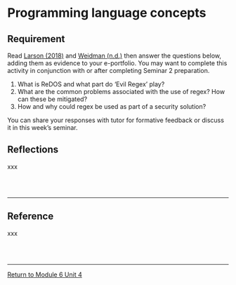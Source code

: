 # Programming language concepts

## Requirement
Read [Larson (2018)](SSD_Unit04_Reference.pdf) and [Weidman (n.d.)](https://owasp.org/www-community/attacks/Regular_expression_Denial_of_Service_-_ReDoS) then answer the questions below, adding them as evidence to your e-portfolio. You may want to complete this activity in conjunction with or after completing Seminar 2 preparation.

1. What is ReDOS and what part do ‘Evil Regex’ play?
2. What are the common problems associated with the use of regex? How can these be mitigated?
3. How and why could regex be used as part of a security solution?

You can share your responses with tutor for formative feedback or discuss it in this week’s seminar.


## Reflections
xxx

<br><br>

---

## Reference
xxx

<br><br>

---

[Return to Module 6 Unit 4](SSD_Unit04.md)
